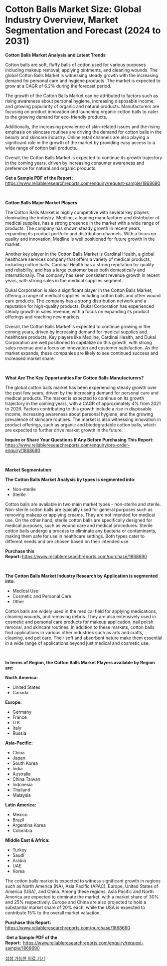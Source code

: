 <p><h1>Cotton Balls Market Size: Global Industry Overview, Market Segmentation and Forecast (2024 to 2031)</h1></p><p><strong>Cotton Balls Market Analysis and Latest Trends</strong></p>
<p><p>Cotton balls are soft, fluffy balls of cotton used for various purposes including makeup removal, applying ointments, and cleaning wounds. The global Cotton Balls Market is witnessing steady growth with the increasing demand for personal care and hygiene products. The market is expected to grow at a CAGR of 6.2% during the forecast period.</p><p>The growth of the Cotton Balls Market can be attributed to factors such as rising awareness about personal hygiene, increasing disposable income, and growing popularity of organic and natural products. Manufacturers are focusing on product innovation and launching organic cotton balls to cater to the growing demand for eco-friendly products.</p><p>Additionally, the increasing prevalence of skin-related issues and the rising emphasis on skincare routines are driving the demand for cotton balls in the beauty and skincare industry. Online retail channels are also playing a significant role in the growth of the market by providing easy access to a wide range of cotton ball products.</p><p>Overall, the Cotton Balls Market is expected to continue its growth trajectory in the coming years, driven by increasing consumer awareness and preference for natural and organic products.</p></p>
<p><strong>Get a Sample PDF of the Report:&nbsp;</strong> <a href="https://www.reliableresearchreports.com/enquiry/request-sample/1868690">https://www.reliableresearchreports.com/enquiry/request-sample/1868690</a></p>
<p>&nbsp;</p>
<p><strong>Cotton Balls Major Market Players</strong></p>
<p><p>The Cotton Balls Market is highly competitive with several key players dominating the industry. Medline, a leading manufacturer and distributor of medical supplies, has a strong presence in the market with a wide range of products. The company has shown steady growth in recent years, expanding its product portfolio and distribution channels. With a focus on quality and innovation, Medline is well positioned for future growth in the market.</p><p>Another key player in the Cotton Balls Market is Cardinal Health, a global healthcare services company that offers a variety of medical products, including cotton balls. Cardinal Health has a strong reputation for quality and reliability, and has a large customer base both domestically and internationally. The company has seen consistent revenue growth in recent years, with strong sales in the medical supplies segment.</p><p>Dukal Corporation is also a significant player in the Cotton Balls Market, offering a range of medical supplies including cotton balls and other wound care products. The company has a strong distribution network and a reputation for high-quality products. Dukal Corporation has experienced steady growth in sales revenue, with a focus on expanding its product offerings and reaching new markets.</p><p>Overall, the Cotton Balls Market is expected to continue growing in the coming years, driven by increasing demand for medical supplies and healthcare products. Key players like Medline, Cardinal Health, and Dukal Corporation are well positioned to capitalize on this growth, with strong sales revenue and a focus on innovation and customer satisfaction. As the market expands, these companies are likely to see continued success and increased market share.</p></p>
<p>&nbsp;</p>
<p><strong>What Are The Key Opportunities For Cotton Balls Manufacturers?</strong></p>
<p><p>The global cotton balls market has been experiencing steady growth over the past few years, driven by the increasing demand for personal care and medical products. The market is expected to continue on its growth trajectory in the coming years, with a CAGR of approximately 4% from 2021 to 2026. Factors contributing to this growth include a rise in disposable income, increasing awareness about personal hygiene, and the growing prevalence of skincare routines. The market is also witnessing innovation in product offerings, such as organic and biodegradable cotton balls, which are expected to further drive market growth in the future.</p></p>
<p><strong>Inquire or Share Your Questions If Any Before Purchasing This Report:</strong> <a href="https://www.reliableresearchreports.com/enquiry/pre-order-enquiry/1868690">https://www.reliableresearchreports.com/enquiry/pre-order-enquiry/1868690</a></p>
<p>&nbsp;</p>
<p><strong>Market Segmentation</strong></p>
<p><strong>The Cotton Balls Market Analysis by types is segmented into:</strong></p>
<p><ul><li>Non-sterile</li><li>Sterile</li></ul></p>
<p><p>Cotton balls are available in two main market types - non-sterile and sterile. Non-sterile cotton balls are typically used for general purposes such as removing makeup or applying creams. They are not intended for medical use. On the other hand, sterile cotton balls are specifically designed for medical purposes, such as wound care and medical procedures. Sterile cotton balls undergo a process to eliminate any bacteria or contaminants, making them safe for use in healthcare settings. Both types cater to different needs and are chosen based on their intended use.</p></p>
<p><strong>Purchase this Report:&nbsp;</strong><a href="https://www.reliableresearchreports.com/purchase/1868690">https://www.reliableresearchreports.com/purchase/1868690</a></p>
<p>&nbsp;</p>
<p><strong>The Cotton Balls Market Industry Research by Application is segmented into:</strong></p>
<p><ul><li>Medical Use</li><li>Cosmetic and Personal Care</li><li>Other</li></ul></p>
<p><p>Cotton balls are widely used in the medical field for applying medications, cleaning wounds, and removing debris. They are also extensively used in cosmetic and personal care products for makeup application, nail polish removal, and skincare routines. In addition to these markets, cotton balls find applications in various other industries such as arts and crafts, cleaning, and pet care. Their soft and absorbent nature make them essential in a wide range of applications beyond just medical and cosmetic use.</p></p>
<p>&nbsp;</p>
<p><strong>In terms of Region, the Cotton Balls Market Players available by Region are:</strong></p>
<p>
    <p> <strong> North America: </strong>
        <ul>
            <li>United States</li>
            <li>Canada</li>
        </ul>
        </p> 
    <p> <strong> Europe: </strong>
        <ul>
            <li>Germany</li>
            <li>France</li>
            <li>U.K.</li>
            <li>Italy</li>
            <li>Russia</li>
        </ul>
        </p> 
    <p> <strong> Asia-Pacific: </strong>
        <ul>
            <li>China</li>
            <li>Japan</li>
            <li>South Korea</li>
            <li>India</li>
            <li>Australia</li>
            <li>China Taiwan</li>
            <li>Indonesia</li>
            <li>Thailand</li>
            <li>Malaysia</li>
        </ul>
        </p> 
    <p> <strong> Latin America: </strong>
        <ul>
            <li>Mexico</li>
            <li>Brazil</li>
            <li>Argentina Korea</li>
            <li>Colombia</li>
        </ul>
        </p> 
    <p> <strong> Middle East & Africa: </strong>
        <ul>
            <li>Turkey</li>
            <li>Saudi</li>
            <li>Arabia</li>
            <li>UAE</li>
            <li>Korea</li>
        </ul>
    </p>
    </p>
<p><p>The cotton balls market is expected to witness significant growth in regions such as North America (NA), Asia Pacific (APAC), Europe, United States of America (USA), and China. Among these regions, Asia Pacific and North America are expected to dominate the market, with a market share of 30% and 25% respectively. Europe and China are also projected to hold a substantial market share of 20% each, while the USA is expected to contribute 15% to the overall market valuation.</p></p>
<p><strong>Purchase this Report: </strong><a href="https://www.reliableresearchreports.com/purchase/1868690">https://www.reliableresearchreports.com/purchase/1868690</a></p>
<p>&nbsp;<strong>Get a Sample PDF of the Report:&nbsp;&nbsp;</strong><a href="https://www.reliableresearchreports.com/enquiry/request-sample/1868690">https://www.reliableresearchreports.com/enquiry/request-sample/1868690</a></p>
<p><strong></strong></p>
<p><p><a href="https://medium.com/@fernandotryo5lson96765/%ED%9D%A1%EC%88%98-%EA%B0%80%EB%8A%A5%ED%95%9C-%EC%9D%98%EB%A3%8C-%EA%B8%B0%EA%B8%B0-%EC%8B%9C%EC%9E%A5-%EA%B7%9C%EB%AA%A8-cagr-%ED%8A%B8%EB%A0%8C%EB%93%9C-2024-2030-6064936e5eef">섭취 가능한 의료 기기</a></p></p>
